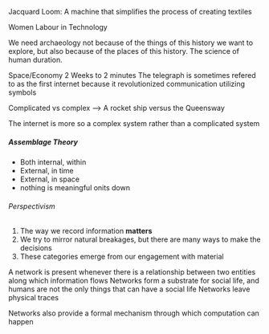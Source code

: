 
Jacquard Loom: A machine that simplifies the process of creating  textiles

Women Labour in Technology

We need archaeology not because of the things of this history we want to explore, but also because of the places of  this history.  The science of human duration.

Space/Economy
2 Weeks to 2 minutes
The telegraph is sometimes refered to as the first internet because it revolutionized communication utilizing symbols

Complicated vs complex --> A rocket ship versus the Queensway

The internet is more so a complex system rather than a complicated system

##### Assemblage Theory
* Both internal, within
* External, in time
* External, in space
* nothing is meaningful onits down

###### Perspectivism
1. The way we record information **matters**
2. We try to mirror natural breakages, but there are many ways to make the decisions
3. These categories emerge from our engagement with material

A network is present whenever there is a relationship between two entities along which information flows
Networks form a substrate for social life, and humans are not the only things that can have a social life
Networks leave physical traces

Networks also provide a formal mechanism through which computation can happen